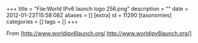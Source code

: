 +++
title = "File:World IPv6 launch logo 256.png"
description = ""
date = 2012-01-23T15:58:08Z
aliases = []
[extra]
id = 11290
[taxonomies]
categories = []
tags = []
+++

From [http://www.worldipv6launch.org/ http://www.worldipv6launch.org/]
